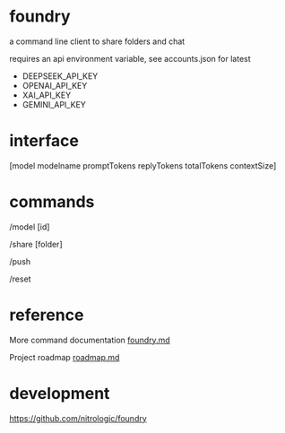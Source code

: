 # foundry

a command line client to share folders and chat

requires an api environment variable, see accounts.json for latest

* DEEPSEEK_API_KEY
* OPENAI_API_KEY 
* XAI_API_KEY 
* GEMINI_API_KEY

# interface

[model modelname promptTokens replyTokens totalTokens contextSize]

# commands

/model [id]

/share [folder]

/push

/reset

# reference

More command documentation [foundry.md](foundry.md)

Project roadmap [roadmap.md](roadmap.md)

# development

https://github.com/nitrologic/foundry
